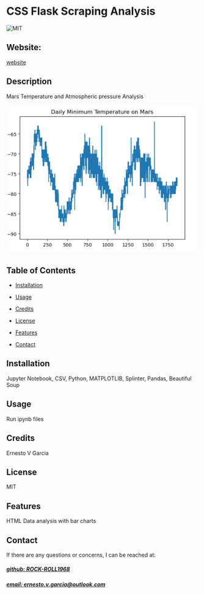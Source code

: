 # CSS Flask Scraping Analysis
![MIT](https://img.shields.io/badge/License-MIT-blue)

## Website: 
[website](https://github.com/Rock-Roll1968/Scraping-Analysis.git)

## Description
Mars Temperature and Atmospheric pressure Analysis 

![app_image](mars_temperature.png)

## Table of Contents
- [Installation](#installation)
- [Usage](#usage)
- [Credits](#credits)
- [License](#license)
- [Features](#features)

- [Contact](#contact)

## Installation
Jupyter Notebook, CSV, Python, MATPLOTLIB, Splinter, Pandas, Beautiful Soup

## Usage
Run ipynb files

## Credits
Ernesto V Garcia

## License
MIT

## Features
HTML Data analysis with bar charts



## Contact
If there are any questions or concerns, I can be reached at:
##### [github: ROCK-ROLL1968](https://github.com/ROCK-ROLL1968)
##### [email: ernesto.v.garcia@outlook.com](mailto:ernesto.v.garcia@outlook.com)
